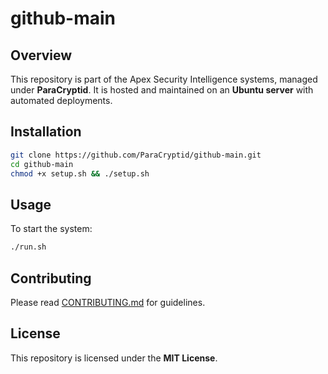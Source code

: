 # github-main

## Overview
This repository is part of the Apex Security Intelligence systems, managed under **ParaCryptid**.
It is hosted and maintained on an **Ubuntu server** with automated deployments.

## Installation
```bash
git clone https://github.com/ParaCryptid/github-main.git
cd github-main
chmod +x setup.sh && ./setup.sh
```

## Usage
To start the system:
```bash
./run.sh
```

## Contributing
Please read [CONTRIBUTING.md](CONTRIBUTING.md) for guidelines.

## License
This repository is licensed under the **MIT License**.
